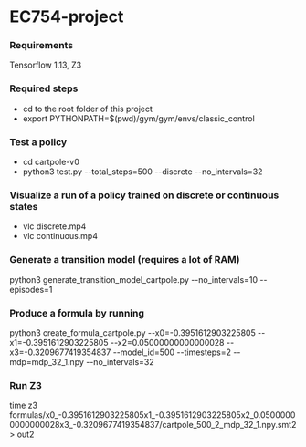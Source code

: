 # EC754-project
### Requirements
Tensorflow 1.13, Z3

### Required steps 
- cd to the root folder of this project
- export PYTHONPATH=$(pwd)/gym/gym/envs/classic_control

### Test a policy
- cd cartpole-v0
- python3 test.py --total_steps=500 --discrete --no_intervals=32

### Visualize a run of a policy trained on discrete or continuous states
- vlc discrete.mp4
- vlc continuous.mp4

### Generate a transition model (requires a lot of RAM)
python3 generate_transition_model_cartpole.py --no_intervals=10 --episodes=1

### Produce a formula by running
python3 create_formula_cartpole.py --x0=-0.3951612903225805 --x1=-0.3951612903225805 --x2=0.05000000000000028 --x3=-0.3209677419354837 --model_id=500 --timesteps=2 --mdp=mdp_32_1.npy --no_intervals=32

### Run Z3
time z3 formulas/x0_-0.3951612903225805x1_-0.3951612903225805x2_0.05000000000000028x3_-0.3209677419354837/cartpole_500_2_mdp_32_1.npy.smt2 > out2
